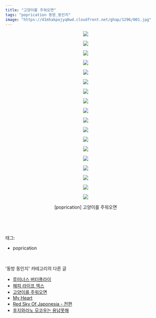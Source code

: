 ```yaml
---
title: "고양이를 주워오면"
tags: "poprication 동방_동인지"
image: "https://d1m5akpojyq0wd.cloudfront.net/ghap/1296/001.jpg"
---
```

<div class="article">
<p style="text-align: center; clear: none; float: none;"><img src="{{ site.imgserver6 }}/ghap/1296/001.jpg"/></p>
<p style="text-align: center; clear: none; float: none;"><img src="{{ site.imgserver6 }}/ghap/1296/002.jpg"/></p>
<p style="text-align: center; clear: none; float: none;"><img src="{{ site.imgserver6 }}/ghap/1296/003.jpg"/></p>
<p style="text-align: center; clear: none; float: none;"><img src="{{ site.imgserver6 }}/ghap/1296/004.jpg"/></p>
<p style="text-align: center; clear: none; float: none;"><img src="{{ site.imgserver6 }}/ghap/1296/005.jpg"/></p>
<p style="text-align: center; clear: none; float: none;"><img src="{{ site.imgserver6 }}/ghap/1296/006.jpg"/></p>
<p style="text-align: center; clear: none; float: none;"><img src="{{ site.imgserver6 }}/ghap/1296/007.jpg"/></p>
<p style="text-align: center; clear: none; float: none;"><img src="{{ site.imgserver6 }}/ghap/1296/008.jpg"/></p>
<p style="text-align: center; clear: none; float: none;"><img src="{{ site.imgserver6 }}/ghap/1296/009.jpg"/></p>
<p style="text-align: center; clear: none; float: none;"><img src="{{ site.imgserver6 }}/ghap/1296/010.jpg"/></p>
<p style="text-align: center; clear: none; float: none;"><img src="{{ site.imgserver6 }}/ghap/1296/011.jpg"/></p>
<p style="text-align: center; clear: none; float: none;"><img src="{{ site.imgserver6 }}/ghap/1296/012.jpg"/></p>
<p style="text-align: center; clear: none; float: none;"><img src="{{ site.imgserver6 }}/ghap/1296/013.jpg"/></p>
<p style="text-align: center; clear: none; float: none;"><img src="{{ site.imgserver6 }}/ghap/1296/014.jpg"/></p>
<p style="text-align: center; clear: none; float: none;"><img src="{{ site.imgserver6 }}/ghap/1296/015.jpg"/></p>
<p style="text-align: center; clear: none; float: none;"><img src="{{ site.imgserver6 }}/ghap/1296/016.jpg"/></p>
<p style="text-align: center; clear: none; float: none;"><img src="{{ site.imgserver6 }}/ghap/1296/017.jpg"/></p>
<p style="text-align: center; clear: none; float: none;"><img src="{{ site.imgserver6 }}/ghap/1296/018.jpg"/></p>
<p style="text-align: center; clear: none; float: none;">[poprication] 고양이를 주워오면</p>
<p><br/></p>
</div><br/>
<div class="tagTrail">
<p>태그: </p>
<ul>
<li>poprication</li>
</ul>
</div><br/>
<div class="another">
<p>'동방 동인지' 카테고리의 다른 글</p>
<ul>
<li><a href="/ghap_1298">루미너스 버터플라이</a></li>
<li><a href="/ghap_1297">해피 라이프 엑스</a></li>
<li><a href="/ghap_1296">고양이를 주워오면</a></li>
<li><a href="/ghap_1294">My Heart</a></li>
<li><a href="/ghap_1292">Red Sky Of Japonesia - 전편</a></li>
<li><a href="/ghap_1290">후지와라노 모코우는 용납못해</a></li>
</ul>
</div><br/>
<div class="cb_module cb_fluid">
<div class="cb_wrt cb_profile">
</div><!-- commentList close -->
</div><br/>
